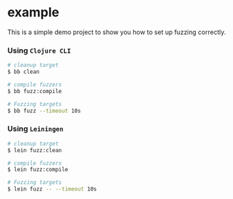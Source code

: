 # example

This is a simple demo project to show you how to set up fuzzing correctly.

### Using `Clojure CLI`

```bash
# cleanup target
$ bb clean

# compile fuzzers
$ bb fuzz:compile

# Fuzzing targets
$ bb fuzz --timeout 10s
```

### Using `Leiningen`

```bash
# cleanup target
$ lein fuzz:clean

# compile fuzzers
$ lein fuzz:compile

# Fuzzing targets
$ lein fuzz -- --timeout 10s
```
